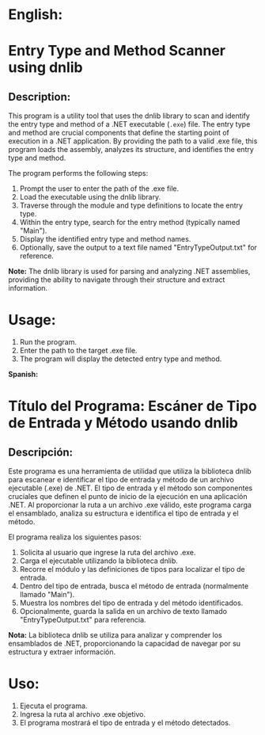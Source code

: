 # **English:**

# **Entry Type and Method Scanner using dnlib**

## **Description:**

This program is a utility tool that uses the dnlib library to scan and identify the entry type and method of a .NET executable (`.exe`) file. The entry type and method are crucial components that define the starting point of execution in a .NET application. By providing the path to a valid .exe file, this program loads the assembly, analyzes its structure, and identifies the entry type and method.

The program performs the following steps:
1. Prompt the user to enter the path of the .exe file.
2. Load the executable using the dnlib library.
3. Traverse through the module and type definitions to locate the entry type.
4. Within the entry type, search for the entry method (typically named "Main").
5. Display the identified entry type and method names.
6. Optionally, save the output to a text file named "EntryTypeOutput.txt" for reference.

**Note:** The dnlib library is used for parsing and analyzing .NET assemblies, providing the ability to navigate through their structure and extract information.

# **Usage:**
1. Run the program.
2. Enter the path to the target .exe file.
3. The program will display the detected entry type and method.

 **Spanish:**

# **Título del Programa:** Escáner de Tipo de Entrada y Método usando dnlib

## **Descripción:**

Este programa es una herramienta de utilidad que utiliza la biblioteca dnlib para escanear e identificar el tipo de entrada y método de un archivo ejecutable (.exe) de .NET. El tipo de entrada y el método son componentes cruciales que definen el punto de inicio de la ejecución en una aplicación .NET. Al proporcionar la ruta a un archivo .exe válido, este programa carga el ensamblado, analiza su estructura e identifica el tipo de entrada y el método.

El programa realiza los siguientes pasos:
1. Solicita al usuario que ingrese la ruta del archivo .exe.
2. Carga el ejecutable utilizando la biblioteca dnlib.
3. Recorre el módulo y las definiciones de tipos para localizar el tipo de entrada.
4. Dentro del tipo de entrada, busca el método de entrada (normalmente llamado "Main").
5. Muestra los nombres del tipo de entrada y del método identificados.
6. Opcionalmente, guarda la salida en un archivo de texto llamado "EntryTypeOutput.txt" para referencia.

**Nota:** La biblioteca dnlib se utiliza para analizar y comprender los ensamblados de .NET, proporcionando la capacidad de navegar por su estructura y extraer información.

# **Uso:**
1. Ejecuta el programa.
2. Ingresa la ruta al archivo .exe objetivo.
3. El programa mostrará el tipo de entrada y el método detectados.
